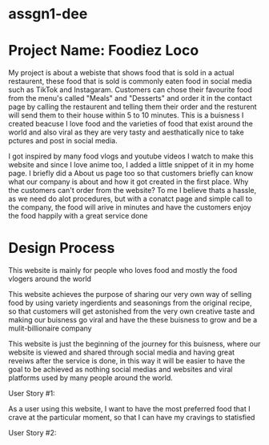# assgn1-dee
<h1>Project Name: Foodiez Loco</h1>
<p>My project is about a webiste that shows food that is sold in a actual restaurent, these food that is sold is commonly eaten food in social media such as TikTok and Instagaram. Customers can chose their favourite food from the menu's called "Meals" and "Desserts" and order it in the contact page by calling the restaurent and telling them their order and the resturent will send them to their house within 5 to 10 minutes. This is a buisness I created beacuse I love food and the varieties of food that exist around the world and also viral as they are very tasty and aesthatically nice to take pctures and post in social media. </p>

<p> I got inspired by many food vlogs and youtube videos I watch to make this website and since I love anime too, I added a little snippet of it in my home page. I briefly did a About us page too so that customers briefly can know what our company is about and how it got created in the first place. Why the customers can't order from the website? To me I believe thats a hassle, as we need do alot procedures, but with a conatct page and simple call to the company, the food will arive in minutes and have the customers enjoy the food happily with a great service done </p>

<h1>Design Process </h1>
<p>This website is mainly for people who loves food and mostly the food vlogers around the world</p>
<p>This website achieves the purpose of sharing our very own way of selling food by using variety ingerdients and seasonings from the original recipe, so that customers will get astonished from the very own creative taste and making our buisness go viral and have the these buisness to grow and be a mulit-billionaire company </p>
<p>This website is just the beginning of the journey for this buisness, where our website is viewed and shared through social media and having great reveiws after the service is done, in this way it will be easier to have the goal to be achieved as nothing social medias and websites and viral platforms used by many people around the world.</p>

<p>User Story #1: </p>
<p> As a user using this website, I want to have the most preferred food that I crave at the particular moment, so that I can have my cravings to statisfied</p>
<p>User Story #2: </p>
<p> 
